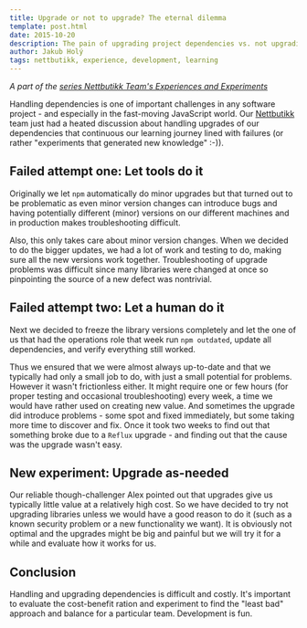 ```yaml
---
title: Upgrade or not to upgrade? The eternal dilemma
template: post.html
date: 2015-10-20
description: The pain of upgrading project dependencies vs. not upgrading
author: Jakub Holý
tags: nettbutikk, experience, development, learning
---
```


*A part of the [series Nettbutikk Team's Experiences and Experiments](/tags/nettbutikk)*

Handling dependencies is one of important challenges in any software project -
and especially in the fast-moving JavaScript world. Our
[Nettbutikk](nettbutikk.netcom.no) team just had a heated discussion about
handling upgrades of our dependencies that continuous our learning journey lined
with failures (or rather "experiments that generated new knowledge" :-)).

## Failed attempt one: Let tools do it

Originally we let `npm` automatically
do minor upgrades but that turned out to be problematic as even minor version
changes can introduce bugs and having potentially different (minor) versions on
our different machines and in production makes troubleshooting difficult.

Also, this only takes care about minor version changes. When we decided to do
the bigger updates, we had a lot of work and testing to do, making sure all the
new versions work together. Troubleshooting of upgrade problems was difficult
since many libraries were changed at once so pinpointing the source of a new
defect was nontrivial.

## Failed attempt two: Let a human do it

Next we decided to freeze the library versions completely and let the one of us
that had the operations role that week run `npm outdated`, update all
dependencies, and verify everything still worked.

Thus we ensured that we were almost always up-to-date and that we typically had
only a small job to do, with just a small potential for problems. However it
wasn't frictionless either. It might require one or few hours (for proper
testing and occasional troubleshooting) every week, a time we would have rather
used on creating new value. And sometimes the upgrade did introduce problems -
some spot and fixed immediately, but some taking more time to discover and fix.
Once it took two weeks to find out that something broke due to a `Reflux` upgrade -
and finding out that the cause was the upgrade wasn't easy.

## New experiment: Upgrade as-needed

Our reliable though-challenger Alex pointed out that upgrades give us typically
little value at a relatively high cost. So we have decided to try not upgrading
libraries unless we would have a good reason to do it (such as a known security
problem or a new functionality we want). It is obviously not optimal and the
upgrades might be big and painful but we will try it for a while and evaluate
how it works for us.

## Conclusion

Handling and upgrading dependencies is difficult and costly. It's important to
evaluate the cost-benefit ration and experiment to find the "least bad" approach and
balance for a particular team. Development is fun.
